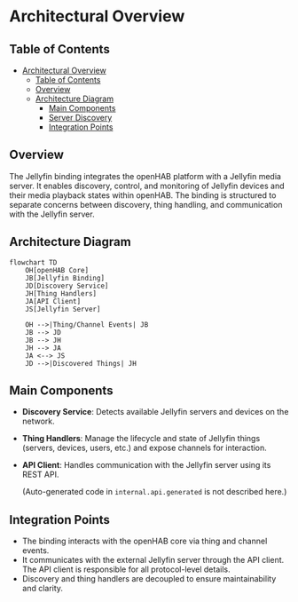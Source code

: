 # Architectural Overview

## Table of Contents

- [Architectural Overview](#architectural-overview)
  - [Table of Contents](#table-of-contents)
  - [Overview](#overview)
  - [Architecture Diagram](#architecture-diagram)
    - [Main Components](#main-components)
    - [Server Discovery](server-discovery.md)
    - [Integration Points](#integration-points)

## Overview

The Jellyfin binding integrates the openHAB platform with a Jellyfin media server.
It enables discovery, control, and monitoring of Jellyfin devices and their media playback states within openHAB.
The binding is structured to separate concerns between discovery, thing handling, and communication with the Jellyfin server.

## Architecture Diagram

```mermaid
flowchart TD
    OH[openHAB Core]
    JB[Jellyfin Binding]
    JD[Discovery Service]
    JH[Thing Handlers]
    JA[API Client]
    JS[Jellyfin Server]

    OH -->|Thing/Channel Events| JB
    JB --> JD
    JB --> JH
    JH --> JA
    JA <--> JS
    JD -->|Discovered Things| JH
```

## Main Components

- **Discovery Service**: Detects available Jellyfin servers and devices on the network.
- **Thing Handlers**: Manage the lifecycle and state of Jellyfin things (servers, devices, users, etc.) and expose channels for interaction.
- **API Client**: Handles communication with the Jellyfin server using its REST API.

    (Auto-generated code in `internal.api.generated` is not described here.)

## Integration Points

- The binding interacts with the openHAB core via thing and channel events.
- It communicates with the external Jellyfin server through the API client.
    The API client is responsible for all protocol-level details.
- Discovery and thing handlers are decoupled to ensure maintainability and clarity.
